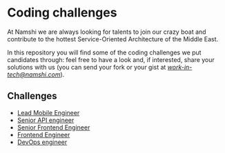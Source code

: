 # Coding challenges

At Namshi we are always looking for talents to join our
crazy boat and contribute to the hottest Service-Oriented
Architecture of the Middle East.

In this repository you will find some of the coding challenges
we put candidates through: feel free to have a look and, if interested,
share your solutions with us (you can send your fork or your gist at
*work-in-tech@namshi.com*).

## Challenges

* [Lead Mobile Engineer](lead-mobile-engineer.md)
* [Senior API engineer](senior-api-engineer.md)
* [Senior Frontend Engineer](senior-frontend-engineer.md)
* [Frontend Engineer](frontend-developer.md)
* [DevOps engineer](automation.md)
